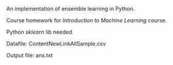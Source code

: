 An implementation of ensemble learning in Python.

Course homework for *Introduction to Machine Learning* course.

Python *sklearn* lib needed.

Datafile: ContentNewLinkAllSample.csv

Output file: ans.txt